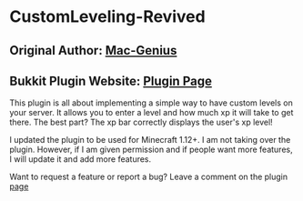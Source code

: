 # CustomLeveling-Revived
## Original Author: [Mac-Genius](https://github.com/Mac-Genius/CustomLeveling-)
## Bukkit Plugin Website: [Plugin Page](https://dev.bukkit.org/projects/customleveling-revived)
This plugin is all about implementing a simple way to have custom levels on your server. It allows you to enter a level and how much xp it will take to get there. The best part? The xp bar correctly displays the user's xp level!

I updated the plugin to be used for Minecraft 1.12+. I am not taking over the plugin. However, if I am given permission and if people want more features, I will update it and add more features.

Want to request a feature or report a bug? Leave a comment on the plugin [page](https://dev.bukkit.org/projects/customleveling-revived)
